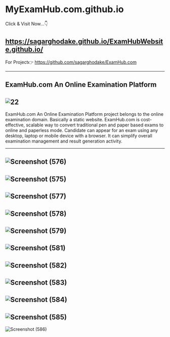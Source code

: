 # MyExamHub.com.github.io
Click & Visit Now...👇

https://sagarghodake.github.io/ExamHubWebsite.github.io/
---------------------

For Project👉   https://github.com/sagarghodake/ExamHub.com

---------------------------------------------
ExamHub.com An Online Examination Platform
-----------------------------------------------

![22](https://user-images.githubusercontent.com/60310009/95972772-79d2a880-0e30-11eb-8173-685e1092ac4d.gif)
--------------------------------
ExamHub.com An Online Examination Platform project belongs to the online examination domain. Basically a static website. ExamHub.com is cost-effective, scalable way to convert traditional pen and paper based exams to online and paperless mode. Candidate can appear for an exam using any desktop, laptop or mobile device with a browser. It can simplify overall examination management and result generation activity.

--------------------------------------------------------------------------------------------------------------------------
![Screenshot (576)](https://user-images.githubusercontent.com/60310009/95731509-3c89e180-0c9d-11eb-8b38-5fa00a97f6d2.png)
--------------------------------------------------------------------------------------------------------------------------

![Screenshot (575)](https://user-images.githubusercontent.com/60310009/95731532-43185900-0c9d-11eb-80d0-1d5bfaeb594b.png)
--------------------------------------------------------------------------------------------------------------------------

![Screenshot (577)](https://user-images.githubusercontent.com/60310009/95731542-46abe000-0c9d-11eb-8620-d4bd6e9ab957.png)
--------------------------------------------------------------------------------------------------------------------------
![Screenshot (578)](https://user-images.githubusercontent.com/60310009/95731553-4b709400-0c9d-11eb-8828-a7f380e014bf.png)
--------------------------------------------------------------------------------------------------------------------------
![Screenshot (579)](https://user-images.githubusercontent.com/60310009/95731563-4f041b00-0c9d-11eb-9b9a-c4b18c1eb63b.png)
--------------------------------------------------------------------------------------------------------------------------
![Screenshot (581)](https://user-images.githubusercontent.com/60310009/95731594-57f4ec80-0c9d-11eb-884c-6be600dcc44a.png)
--------------------------------------------------------------------------------------------------------------------------
![Screenshot (582)](https://user-images.githubusercontent.com/60310009/95731600-5c210a00-0c9d-11eb-8000-fd9b5fc5b3e2.png)
--------------------------------------------------------------------------------------------------------------------------
![Screenshot (583)](https://user-images.githubusercontent.com/60310009/95731614-5fb49100-0c9d-11eb-95cc-a92d2654de81.png)
--------------------------------------------------------------------------------------------------------------------------
![Screenshot (584)](https://user-images.githubusercontent.com/60310009/95731637-66430880-0c9d-11eb-971e-0df4d05f34af.png)
--------------------------------------------------------------------------------------------------------------------------
![Screenshot (585)](https://user-images.githubusercontent.com/60310009/95731674-71963400-0c9d-11eb-9069-faf6c7644b32.png)
--------------------------------------------------------------------------------------------------------------------------
![Screenshot (586)](https://user-images.githubusercontent.com/60310009/95731695-778c1500-0c9d-11eb-8a21-6f8c2d5f7db1.png)

